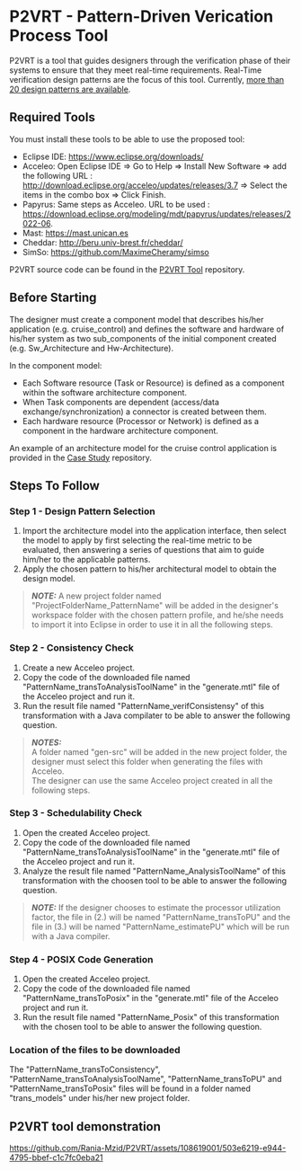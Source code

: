 # P2VRT - Pattern-Driven Verication Process Tool

P2VRT is a tool that guides designers through the verification phase of their systems to ensure that they meet real-time requirements. Real-Time verification design patterns are the focus of this tool. Currently, [more than 20 design patterns are available](https://github.com/Rania-Mzid/P2VRT/tree/main/Patterns%20repository).

## Required Tools

You must install these tools to be able to use the proposed tool:

- Eclipse IDE: https://www.eclipse.org/downloads/
- Acceleo: Open Eclipse IDE => Go to Help => Install New Software => add the following URL : http://download.eclipse.org/acceleo/updates/releases/3.7 => Select the items in the combo box => Click Finish.
- Papyrus: Same steps as Acceleo. URL to be used : https://download.eclipse.org/modeling/mdt/papyrus/updates/releases/2022-06.
- Mast: https://mast.unican.es
- Cheddar: http://beru.univ-brest.fr/cheddar/
- SimSo: https://github.com/MaximeCheramy/simso

P2VRT source code can be found in the [P2VRT Tool](https://github.com/Rania-Mzid/P2VRT/tree/main/P2VRT%20Tool) repository.

## Before Starting 

The designer must create a component model that describes his/her application (e.g. cruise_control) and defines the software and hardware of his/her system as two sub_components of the initial component created (e.g. Sw_Architecture and Hw-Architecture).

In the component model:
- Each Software resource (Task or Resource) is defined as a component within the software architecture component.
- When Task components are dependent (access/data exchange/synchronization) a connector is created between them.
- Each hardware resource (Processor or Network) is defined as a component in the hardware architecture component.

An example of an architecture model for the cruise control application is provided in the [Case Study](https://github.com/Rania-Mzid/P2VRT/tree/main/Case%20study%20and%20demos) repository.


## Steps To Follow

### Step 1 - Design Pattern Selection

1. Import the architecture model into the application interface, then select the model to apply by first selecting the real-time metric to be evaluated, then answering a series of questions that aim to guide him/her to the applicable patterns.
2. Apply the chosen pattern to his/her architectural model to obtain the design model.

> **_NOTE:_**
> A new project folder named "ProjectFolderName_PatternName" will be added in the designer's workspace folder with the chosen pattern profile, and he/she needs to import it into Eclipse in order to use it in all the following steps.

### Step 2 - Consistency Check

1. Create a new Acceleo project.
2. Copy the code of the downloaded file named "PatternName_transToAnalysisToolName" in the "generate.mtl" file of the Acceleo project and run it.
3. Run the result file named "PatternName_verifConsistensy" of this transformation with a Java compilater to be able to answer the following question.

> **_NOTES:_**</br>
> A folder named "gen-src" will be added in the new project folder, the designer must select this folder when generating the files with Acceleo.</br>The designer can use the same Acceleo project created in all the following steps.

### Step 3 - Schedulability Check

1. Open the created Acceleo project.
2. Copy the code of the downloaded file named "PatternName_transToAnalysisToolName" in the "generate.mtl" file of the Acceleo project and run it.
4. Analyze the result file named "PatternName_AnalysisToolName" of this transformation with the choosen tool to be able to answer the following question.

> **_NOTE:_**
> If the designer chooses to estimate the processor utilization factor, the file in (2.) will be named "PatternName_transToPU" and the file in (3.) will be named "PatternName_estimatePU" which will be run with a Java compiler.

### Step 4 - POSIX Code Generation

1. Open the created Acceleo project.
2. Copy the code of the downloaded file named "PatternName_transToPosix" in the "generate.mtl" file of the Acceleo project and run it.
3. Run the result file named "PatternName_Posix" of this transformation with the chosen tool to be able to answer the following question.

### Location of the files to be downloaded

The "PatternName_transToConsistency", "PatternName_transToAnalysisToolName", "PatternName_transToPU" and "PatternName_transToPosix" files will be found in a folder named "trans_models" under his/her new project folder.

## P2VRT tool demonstration 
https://github.com/Rania-Mzid/P2VRT/assets/108619001/503e6219-e944-4795-bbef-c1c7fc0eba21





